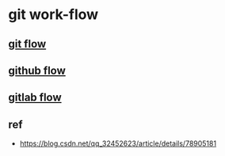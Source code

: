 # git work-flow

## [git flow](git-flow.md)

## [github flow](github-flow.md)

## [gitlab flow](gitlab-flow.md)

## ref

- <https://blog.csdn.net/qq_32452623/article/details/78905181>